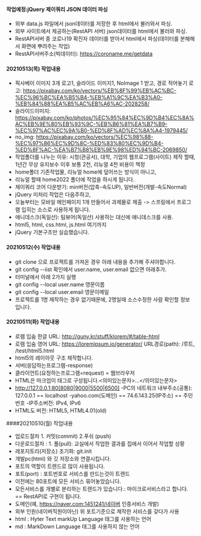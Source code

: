 #### 작업예정:jQuery 제이쿼리 JSON 데이터 파싱
- 외부 data.js 파일에서 json데이터를 저장한 후 html에서 불러와서 파싱.
- 외부 사이트에서 제공하는(RestAPI 서버) json데이터를 html에서 불러와 파싱.
- RestAPI서버 중 코로나19 확진자 데이터를 받아서 html에서 파싱(데이터를 분해해서 화면에 뿌려주는 작업)
- RestAPI서버주소(빅데이터): https://coroname.me/getdata

#### 20210513(목) 작업내용
- 픽사베이 이미지 3개 로고1, 슬라이드 이미지1, NoImage 1 받고, 경로 적어놓기
로고: https://pixabay.com/ko/vectors/%EB%8F%99%EB%AC%BC-%EC%96%BC%EA%B5%B4-%EB%A1%9C%EA%B3%A0-%EB%84%88%EA%B5%AC%EB%A6%AC-2028258/
- 슬라이드이미지: https://pixabay.com/ko/photos/%EC%95%84%EC%9D%B4%EC%8A%AC%EB%9E%80%EB%93%9C-%EB%B6%81%EA%B7%B9-%EC%97%AC%EC%9A%B0-%ED%8F%AD%EC%8A%A4-1979445/
- no_img: https://pixabay.com/ko/vectors/%EC%98%88-%EC%97%86%EC%9D%8C-%ED%83%80%EC%9D%B4-%ED%8F%AC-%EA%B7%B8%EB%9E%98%ED%94%BC-2069850/ 
- 작업폴더를 나누는 이유: 시청(관공서), 대학, 기업의 웹프로그램(사이트) 제작 할때, 1년간 무상 유지보수 이후 보통 2천, 리뉴얼 4천 비용이 책정
- home폴더 기존작업물, 리뉴얼 home에 덮어쓰는 방식이 아니고,
- 리뉴얼 할때 home2022 폴더에 작업을 하시게 됩니다.
- 제이쿼리 코어 다운받기: min버전(압축-속도UP), 일반버전(개발-속도Normal)
- jQuery 미처리 작업은 다음주하고,
- 오늘부터는 모바일 메인페이지 1개 만들어서 과제물로 제출 -> 스프링에서 프로그램 입히는 소스로 사용하게 됩니다.
- 애니데스크(독일산): 팀뷰어(독일산) 사용하는 대신에 애니데스크를 사용.
- html5, html, css.html, js.html 여기까지
- jQuery 기본구조만 실습했습니다.

#### 20210512(수) 작업내용
- git clone 으로 프로젝트를 가져온 경우 아래 내용을 추가해 주셔야합니다.
- git config --iist 확인에서 user.name, user.email 없으면 아래추가.
- 터미널에서 아래 2가지 실행 
- git config --local user.name 영문이름
- git config --local user.email 영문이메일
- 프로젝트를 1명 제작하는 경우 없기때문에, 2명일때 소스수정한 사람 확인할 정보 입니다.

#### 20210511(화) 작업내용
- 로렘 입숨 한글 URL: http://guny.kr/stuff/klorem/#/table-html
- 로렘 입숨 영어 URL: https://loremipsum.io/generator/
URL경로(path): /루트, /test/html5.html
- html5의 레이아웃 구조 제작합니다.
- 서버(응답하는프로그램-response)
- 클라이언트(요청하는프로그램=request) = 웹브라우저
- HTML은 마크업이 태그로 구성됩니다.<의미있는문자>...</의미있는문자>
- http://127.0.0.1:80[8080|9000|5500|6500]
-PC의 네트워크 내부주소(공통): 127.0.0.1 == localhost
-yahoo.com(도메인) == 74.6.143.25(IP주소) == 주민번호
-IP주소버전: IPv4, IPv6
- HTML도 버전: HTML5, HTML4.01(old)


####20210510(월) 작업내용
- 업로드절차 1. 커밋(commit) 2.푸쉬 (push)
- 다운로드절차 : 1. 풀(pull): 교실에서 작업한 결과를 집에서 이어서 작업할 상황
- 레포지토리(저장소) 초기화: git.init
- 개발pc(html) 와 깃 저장소와 연결시킵니다.
- 포트의 역할이 트렌드로 많이 사용됩니다.
- 포트(port) : 포트번호로 서비스를 만드는것이 트렌드
- 이전에는 80포트에 모든 서비스 묶어놓았습니다.
- 모든서비스를 개별로 분리하는 트렌드가 있습니다.: 마이크로서비스라고 합니다. == RestAPI로 구현이 됩니다.
- 도메인(예, https://naver.com:1451241/네이버 인증서비스 개발)
- 외부 인원(네이버직원이아닌) 위 포트기준으로 제작한 서비스를 갖다가 사용
- html : Hyter Text markUp Language 태그를 사용하는 언어
- md : MarkDown Language 태그를 사용하지 않는 언어